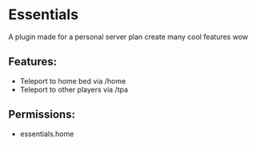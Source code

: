 # Essentials
A plugin made for a personal server plan create many cool features wow

## Features:
- Teleport to home bed via /home
- Teleport to other players via /tpa

## Permissions:
- essentials.home 

